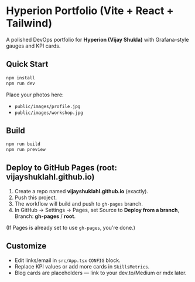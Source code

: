 # Hyperion Portfolio (Vite + React + Tailwind)

A polished DevOps portfolio for **Hyperion (Vijay Shukla)** with Grafana-style gauges and KPI cards.

## Quick Start
```bash
npm install
npm run dev
```

Place your photos here:
- `public/images/profile.jpg`
- `public/images/workshop.jpg`

## Build
```bash
npm run build
npm run preview
```

## Deploy to GitHub Pages (root: vijayshuklahl.github.io)
1. Create a repo named **vijayshuklahl.github.io** (exactly).
2. Push this project.
3. The workflow will build and push to `gh-pages` branch.
4. In GitHub → Settings → Pages, set Source to **Deploy from a branch**, Branch: **gh-pages** / **root**.

(If Pages is already set to use `gh-pages`, you're done.)

## Customize
- Edit links/email in `src/App.tsx` `CONFIG` block.
- Replace KPI values or add more cards in `SkillsMetrics`.
- Blog cards are placeholders — link to your dev.to/Medium or mdx later.
